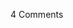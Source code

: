 <span class="commentheader">4 Comments</span>

<!-- <div class="commentdivider">
<span class="commentauthorbox">Posted by <a href="http://www.pascal.com/cgi-bin/mt/mt-comments.cgi?__mode=red&id=597">Raba</a></span>
<span class="commentdatebox">Tuesday, March  2, 2004</span>
<span class="commenttimebox"> 7:30 PM</span>
</div>
<div class="commentbody">Dude, not only are you gay but you’re seriously disgusting. I only say that because I am your buddy and I felt like I needed to look. Woof Woof, Barf. Gay.</div>
<div class="commentdivider">
<span class="commentauthorbox">Posted by ryan</span>
<span class="commentdatebox">Thursday, March  4, 2004</span>
<span class="commenttimebox"> 2:09 PM</span>
</div>
<div class="commentbody">You’re not really gay are you?  Not that there’s anything wong with that.  Just thought I should know, being your brother and all.  If so- you sure get a lot of p_ssy for a gay guy.</div>
<div class="commentdivider">
<span class="commentauthorbox">Posted by <a href="http://www.pascal.com/cgi-bin/mt/mt-comments.cgi?__mode=red&id=614">raba</a></span>
<span class="commentdatebox">Monday, March  8, 2004</span>
<span class="commenttimebox"> 2:45 PM</span>
</div>
<div class="commentbody">I meant the picture of the foot was disgusting (but it posted to the wrong page . . . damn that movable type). NOT YOU. You’re Not Gay and Not disgusting. That blister, though. Why did I have to look? It haunts me in my sleep.</div>
<div class="commentdivider">
<span class="commentauthorbox">Posted by <a href="http://www.pascal.com/cgi-bin/mt/mt-comments.cgi?__mode=red&id=615">ingrid</a></span>
<span class="commentdatebox">Tuesday, March  9, 2004</span>
<span class="commenttimebox">12:41 PM</span>
</div>
<div class="commentbody">pascal - so is this 1:15 in the morning before the karaoke festivities or is there a computer malfunction since bill & i dropped you and kyle off around 3:00am sat. nite!  hahaha….heck, i think I’M gay -  definitely not straight with the obvious rules of time.</div> -->
